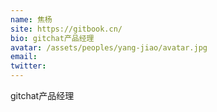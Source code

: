 ```yaml
---
name: 焦杨
site: https://gitbook.cn/
bio: gitchat产品经理
avatar: /assets/peoples/yang-jiao/avatar.jpg
email: 
twitter: 
---
```

gitchat产品经理
